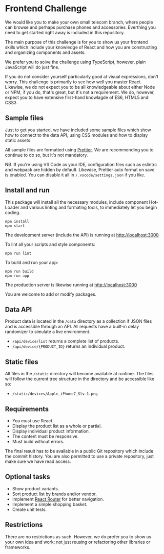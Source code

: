 # Frontend Challenge

We would like you to make your own small telecom branch, where people can browse and perhaps purchase phones and accessories. Everthing you need to get started right away is included in this repository.

The main purpose of this challenge is for you to show us your frontend skills which include your knowledge of React and how you are constructing and organizing components and assets.

We prefer you to solve the challenge using TypeScript, however, plain JavaScript will do just fine.

If you do not consider yourself particularly good at visual expressions, don't worry. This challenge is primarily to see how well you master React.
Likewise, we do not expect you to be all knowledgeable about either Node or NPM, if you do, that's great, but it's not a requirement. We do, however, expect you to have extensive first-hand knowlagde of ES6, HTML5 and CSS3.

## Sample files

Just to get you started, we have included some sample files which show how to connect to the data API, using CSS modules and how to display static assets.

All sample files are formatted using [Prettier](https://prettier.io/). We are recommending you to
continue to do so, but it's not mandatory.

NB. If you're using VS Code as your IDE, configuration files such as eslintrc and webpack are hidden by default. Likewise, Prettier auto format on save is enabled. You can disable it all in `/.vscode/settings.json` if you like.

## Install and run

This package will install all the necessary modules, include component Hot-Loader and various linting and formating tools, to immediately let you begin coding.

    npm install
    npm start

The development server (include the API) is running at [http://localhost:3000]()

To lint all your scripts and style components:

    npm run lint

To build and run your app:

    npm run build
    npm run app

The production server is likewise running at [http://localhost:3000]()

You are welcome to add or modify packages.

## Data API

Product data is located in the `/data` directory as a collection if JSON files and is accessible through an API. All requests have a built-in delay randomizer to simulate a live environment.

- `/api/device/list` returns a complete list of products.
- `/api/device/{PRODUCT_ID}` returns an individual product.

## Static files

All files in the `/static` directory will become available at runtime. The files will follow the current tree structure in the directory and be accessible like so:

- `/static/devices/Apple_iPhone7_Slv-1.png`

## Requirements

- You must use React.
- Display the product list as a whole or partial.
- Display individual product information.
- The content must be responsive.
- Must build without errors.

The final result has to be available in a public Git repository which include the commit history. You are also permitted to use a private repository, just make sure we have read access.

## Optional tasks

- Show product variants.
- Sort product list by brands and/or vendor.
- Implement [React Router](https://reacttraining.com/react-router/web/guides/quick-start) for better navigation.
- Implement a simple shopping basket.
- Create unit tests.

## Restrictions

There are no restrictions as such. However, we do prefer you to show us your own idea and work; not just reusing or refactoring other libraries or frameworks.

